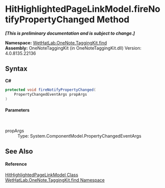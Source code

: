 # HitHighlightedPageLinkModel.fireNotifyPropertyChanged Method 
 _**\[This is preliminary documentation and is subject to change.\]**_

**Namespace:**&nbsp;<a href="0e3a8efd-07d2-1709-b1cd-709153222081.md">WetHatLab.OneNote.TaggingKit.find</a><br />**Assembly:**&nbsp;OneNoteTaggingKit (in OneNoteTaggingKit.dll) Version: 4.0.8135.22136

## Syntax

**C#**<br />
``` C#
protected void fireNotifyPropertyChanged(
	PropertyChangedEventArgs propArgs
)
```


#### Parameters
&nbsp;<dl><dt>propArgs</dt><dd>Type: System.ComponentModel.PropertyChangedEventArgs<br /></dd></dl>

## See Also


#### Reference
<a href="4d4cd7ac-7006-c76d-d331-884873162922.md">HitHighlightedPageLinkModel Class</a><br /><a href="0e3a8efd-07d2-1709-b1cd-709153222081.md">WetHatLab.OneNote.TaggingKit.find Namespace</a><br />
